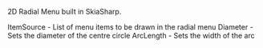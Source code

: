 2D Radial Menu built in SkiaSharp.

ItemSource - List of menu items to be drawn in the radial menu
Diameter - Sets the diameter of the centre circle
ArcLength - Sets the width of the arc
